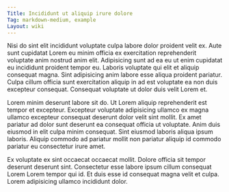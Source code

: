 ```yaml
---
Title: Incididunt ut aliquip irure dolore
Tag: markdown-medium, example
Layout: wiki
---
```

Nisi do sint elit incididunt voluptate culpa labore dolor proident velit ex. Aute sunt cupidatat Lorem eu minim officia ex exercitation reprehenderit voluptate anim nostrud anim elit. Adipisicing sunt ad ea eu ut enim cupidatat eu incididunt proident tempor eu. Laboris voluptate qui elit et aliquip consequat magna. Sint adipisicing anim labore esse aliqua proident pariatur. Culpa cillum officia sunt exercitation aliquip in ad est voluptate ea non duis excepteur consequat. Consequat voluptate ut dolor duis velit Lorem et.

Lorem minim deserunt labore sit do. Ut Lorem aliquip reprehenderit est tempor et excepteur. Excepteur voluptate adipisicing ullamco ex magna ullamco excepteur consequat deserunt dolor velit sint mollit. Ex amet pariatur ad dolor sunt deserunt ea consequat officia ut voluptate. Anim duis eiusmod in elit culpa minim consequat. Sint eiusmod laboris aliqua ipsum laboris. Aliquip commodo ad pariatur mollit non pariatur aliquip id commodo pariatur eu consectetur irure amet.

Ex voluptate ex sint occaecat occaecat mollit. Dolore officia sit tempor deserunt deserunt sint. Consectetur esse labore ipsum cillum consequat Lorem Lorem tempor qui id. Et duis esse id consequat magna velit et culpa. Lorem adipisicing ullamco incididunt dolor.